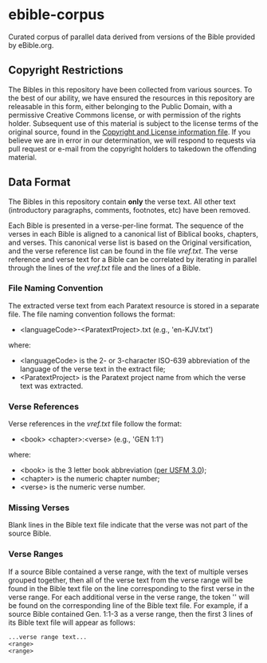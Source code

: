 # ebible-corpus
Curated corpus of parallel data derived from versions of the Bible provided by eBible.org.

## Copyright Restrictions

The Bibles in this repository have been collected from various sources. To the best of our ability, we have ensured the resources in this repository are releasable in this form, either belonging to the Public Domain, with a permissive Creative Commons license, or with permission of the rights holder. Subsequent use of this material is subject to the license terms of the original source, found in the [Copyright and License information file](https://github.com/BibleNLP/bible-parallel-corpus/blob/corpus-addition/metadata/Copyright%20and%20license%20information.xlsx). If you believe we are in error in our determination, we will respond to requests via pull request or e-mail from the copyright holders to takedown the offending material.

## Data Format

The Bibles in this repository contain **only** the verse text.  All other text (introductory paragraphs, comments, footnotes, etc) have been removed.

Each Bible is presented in a verse-per-line format.  The sequence of the verses in each Bible is aligned to a canonical list of Biblical books, chapters, and verses.  This canonical verse list is based on the Original versification, and the verse reference list can be found in the file _vref.txt_.  The verse reference and verse text for a Bible can be correlated by iterating in parallel through the lines of the _vref.txt_ file and the lines of a Bible.

### File Naming Convention

The extracted verse text from each Paratext resource is stored in a separate file.  The file naming convention follows the format:

  - \<languageCode\>-\<ParatextProject\>.txt (e.g., 'en-KJV.txt')

where:

  - \<languageCode\> is the 2- or 3-character ISO-639 abbreviation of the language of the verse text in the extract file;
  - \<ParatextProject\> is the Paratext project name from which the verse text was extracted. 

### Verse References

Verse references in the _vref.txt_ file follow the format:

  - \<book\> \<chapter\>:\<verse\> (e.g., 'GEN 1:1')

where:

  - \<book\> is the 3 letter book abbreviation ([per USFM 3.0](https://ubsicap.github.io/usfm/identification/books.html));
  - \<chapter\> is the numeric chapter number;
  - \<verse\> is the numeric verse number.

### Missing Verses

Blank lines in the Bible text file indicate that the verse was not part of the source Bible.
  
### Verse Ranges
 
If a source Bible contained a verse range, with the text of multiple verses grouped together, then all of the verse text from the verse range will be found in the Bible text file on the line corresponding to the first verse in the verse range.  For each additional verse in the verse range, the token '<range>' will be found on the corresponding line of the Bible text file.  For example, if a source Bible contained Gen. 1:1-3 as a verse range, then the first 3 lines of its Bible text file will appear as follows:

    ...verse range text...
    <range>
    <range>
